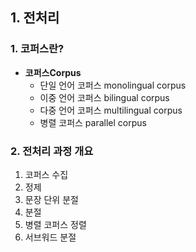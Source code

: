 ## 1. 전처리
### 1. 코퍼스란?
* **코퍼스Corpus**
  * 단일 언어 코퍼스 monolingual corpus
  * 이중 언어 코퍼스 bilingual corpus
  * 다중 언어 코퍼스 multilingual corpus
  * 병렬 코퍼스 parallel corpus
  
### 2. 전처리 과정 개요
  1) 코퍼스 수집
  2) 정제
  3) 문장 단위 분절
  4) 분절
  5) 병렬 코퍼스 정렬
  6) 서브워드 분절

